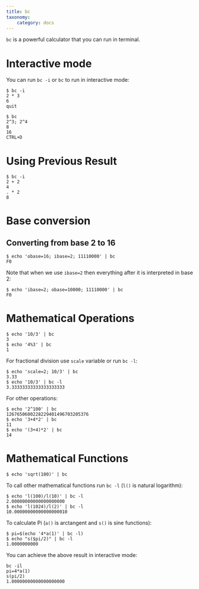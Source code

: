 ```yaml
---
title: bc
taxonomy:
    category: docs
---
```


`bc` is a powerful calculator that you can run in terminal.

# Interactive mode
You can run `bc -i` or `bc` to run in interactive mode:

```
$ bc -i
2 * 3
6
quit

$ bc
2^3; 2^4
8
16
CTRL+D
```

# Using Previous Result

```
$ bc -i
2 + 2
4
. * 2
8
```
 
# Base conversion

## Converting from base 2 to 16

```
$ echo 'obase=16; ibase=2; 11110000' | bc
F0
```

Note that when we use `ibase=2` then everything after it is interpreted in base 2:

```
$ echo 'ibase=2; obase=10000; 11110000' | bc
F0
```

# Mathematical Operations

```
$ echo '10/3' | bc
3
$ echo '4%3' | bc
1
```

For fractional division use `scale` variable or run `bc -l`:

```
$ echo 'scale=2; 10/3' | bc
3.33
$ echo '10/3' | bc -l
3.33333333333333333333
```
For other operations:

```
$ echo '2^100' | bc
1267650600228229401496703205376
$ echo '3+4*2' | bc
11
$ echo '(3+4)*2' | bc
14
```

# Mathematical Functions

```
$ echo 'sqrt(100)' | bc
```

To call other mathematical functions run `bc -l` (`l()` is natural logarithm):

```
$ echo 'l(100)/l(10)' | bc -l
2.00000000000000000000
$ echo 'l(1024)/l(2)' | bc -l
10.00000000000000000010
```
To calculate Pi (`a()` is arctangent and `s()` is sine functions):

```
$ pi=$(echo '4*a(1)' | bc -l)
$ echo "s($pi/2)" | bc -l
1.0000000000
```
You can achieve the above result in interactive mode:

```
bc -il
pi=4*a(1)
s(pi/2)
1.00000000000000000000
```
